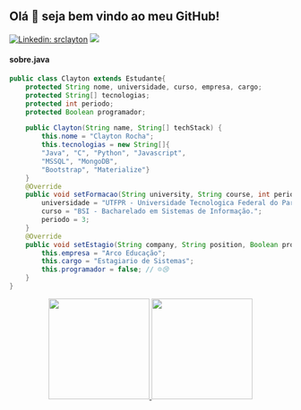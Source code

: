 ## Olá 👋 seja bem vindo ao meu GitHub!

<!--
**srclayton/srclayton** is a ✨ _special_ ✨ repository because its `README.md` (this file) appears on your GitHub profile.

Here are some ideas to get you started:

- 🔭 I’m currently working on ...
- 🌱 I’m currently learning ...
- 👯 I’m looking to collaborate on ...
- 🤔 I’m looking for help with ...
- 💬 Ask me about ...
- 📫 How to reach me: ...
- 😄 Pronouns: ...
- ⚡ Fun fact: ...
-->
[![Linkedin: srclayton](https://img.shields.io/badge/-srclayton-blue?style=flat-square&logo=Linkedin&logoColor=white&link=https://https://www.linkedin.com/in/srclayton/)](https://www.linkedin.com/in/srclayton/)
![](https://visitor-badge.glitch.me/badge?page_id=srclayton)
#### sobre.java
```java
public class Clayton extends Estudante{
    protected String nome, universidade, curso, empresa, cargo;
    protected String[] tecnologias;
    protected int periodo;
    protected Boolean programador;

    public Clayton(String name, String[] techStack) {
        this.nome = "Clayton Rocha";
        this.tecnologias = new String[]{
        "Java", "C", "Python", "Javascript",
        "MSSQL", "MongoDB",
        "Bootstrap", "Materialize"}
    }
    @Override
    public void setFormacao(String university, String course, int period){
        universidade = "UTFPR - Universidade Tecnologica Federal do Parana.";
        curso = "BSI - Bacharelado em Sistemas de Informação.";
        periodo = 3;
    }
    @Override
    public void setEstagio(String company, String position, Boolean programmer){
        this.empresa = "Arco Educação";
        this.cargo = "Estagiario de Sistemas";
        this.programador = false; // ☹️😢
    }
}
```
<p align="center">
<a href="https://github.com/srclayton">
  <img height="180em" src="https://github-readme-stats-eight-theta.vercel.app/api?username=srclayton&show_icons=true&theme=algolia&include_all_commits=true&count_private=true"/>
  <img height="180em" src="https://github-readme-stats-eight-theta.vercel.app/api/top-langs/?username=srclayton&layout=compact&langs_count=8&theme=algolia"/>
</a>
</p>

